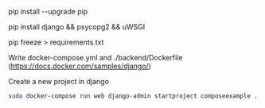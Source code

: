 pip install --upgrade pip

pip install django && psycopg2 && uWSGI

pip freeze > requirements.txt

Write docker-compose.yml and ./backend/Dockerfile (https://docs.docker.com/samples/django/)


Create a new project in django
~~~bash
sudo docker-compose run web django-admin startproject composeexample .
~~~

